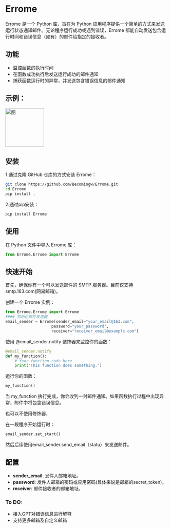 # Errome

Errome 是一个 Python 库，旨在为 Python 应用程序提供一个简单的方式来发送运行状态通知邮件。无论程序运行成功或遇到错误，Errome 都能自动发送包含运行时间和错误信息（如有）的邮件给指定的接收者。

## 功能

- 监控函数的执行时间
- 在函数成功执行后发送运行成功的邮件通知
- 捕获函数运行时的异常，并发送包含错误信息的邮件通知

## 示例：

<img src="示例.jpg" alt="图" width=120 />

## 安装

1.通过克隆 GitHub 仓库的方式安装 Errome：

```bash
git clone https://github.com/Becomingw/Errome.git
cd Errome
pip install .
```
2.通过pip安装：
```bash
pip install Errome
```

## 使用

在 Python 文件中导入 Errome 库：

```python
from Errome.Errome import Errome
```

## 快速开始

首先，确保你有一个可以发送邮件的 SMTP 服务器。目前仅支持smtp.163.com(网易邮箱)。

创建一个 Errome 实例：

```python
from Errome.Errome import Errome
#### 初始化邮件发送器
email_sender = Errome(sender_email="your_email@163.com",
                    password="your_password",
                    receiver="receiver_email@example.com")
```

使用 @email_sender.notify 装饰器来监控你的函数：

```python
@email_sender.notify
def my_function():
    # Your function code here
    print("This function does something.")
```

运行你的函数：

```python
my_function()
```

当 my_function 执行完成，你会收到一封邮件通知。如果函数执行过程中出现异常，邮件中将包含错误信息。

也可以不使用修饰器，

在一段程序开始运行时：

```python
email_sender.set_start()
```

然后后续使用email_sender.send_email（statu）来发送邮件。

## 配置

- **sender_email**: 发件人邮箱地址。
- **password**: 发件人邮箱的密码或应用密码(具体来说是邮箱的secret_token)。
- **receiver**: 邮件接收者的邮箱地址。

### To DO:

- 接入GPT对错误信息进行解释
- 支持更多邮箱及自定义邮箱